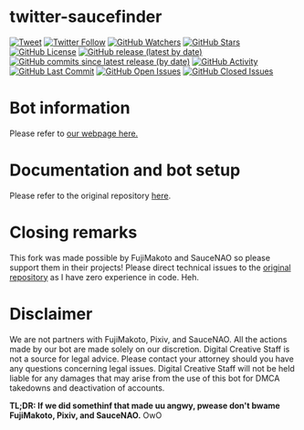 # twitter-saucefinder
[![Tweet](https://img.shields.io/twitter/url?style=social&amp;url=https%3A%2F%2Ftwitter.com%2Ffindsaucepls)](https://twitter.com/findsaucepls)
[![Twitter Follow](https://img.shields.io/twitter/follow/findsaucepls)](https://twitter.com/findsaucepls)
[![GitHub Watchers](https://img.shields.io/github/watchers/Satoshiii-DCS/twitter-saucefinder?style=social)](https://github.com/Satoshiii-DCS/twitter-saucefinder)
[![GitHub Stars](https://img.shields.io/github/stars/Satoshiii-DCS/twitter-saucefinder?style=social)](https://github.com/Satoshiii-DCS/twitter-saucefinder)
[![GitHub License](https://img.shields.io/github/license/Satoshiii-DCS/twitter-saucefinder)](https://github.com/Satoshiii-DCS/twitter-saucefinder/blob/master/LICENSE)
[![GitHub release (latest by date)](https://img.shields.io/github/v/release/Satoshiii-DCS/twitter-saucefinder)](https://github.com/Satoshiii-DCS/twitter-saucefinder/releases)
[![GitHub commits since latest release (by date)](https://img.shields.io/github/commits-since/Satoshiii-DCS/twitter-saucefinder/latest)](https://github.com/Satoshiii-DCS/twitter-saucefinder/releases)
[![GitHub Activity](https://img.shields.io/github/commit-activity/m/Satoshiii-DCS/twitter-saucefinder)](https://github.com/Satoshiii-DCS/twitter-saucefinder)
[![GitHub Last Commit](https://img.shields.io/github/last-commit/Satoshiii-DCS/twitter-saucefinder)](https://github.com/Satoshiii-DCS/twitter-saucefinder)
[![GitHub Open Issues](https://img.shields.io/github/issues-raw/Satoshiii-DCS/twitter-saucefinder)](https://github.com/Satoshiii-DCS/twitter-saucefinder-issues)
[![GitHub Closed Issues](https://img.shields.io/github/issues-closed-raw/Satoshiii-DCS/twitter-saucefinder)](https://github.com/Satoshiii-DCS/twitter-saucefinder/issues)

# Bot information
Please refer to [our webpage here.](https://digitalcreativestaff.wordpress.com/theftpreventproject)

# Documentation and bot setup
Please refer to the original repository [here](https://github.com/FujiMakoto/twitter-saucenao).

# Closing remarks
This fork was made possible by FujiMakoto and SauceNAO so please support them in their projects! Please direct technical issues to the [original repository](https://github.com/FujiMakoto/twitter-saucenao) as I have zero experience in code. Heh.

# Disclaimer
We are not partners with FujiMakoto, Pixiv, and SauceNAO. All the actions made by our bot are made solely on our discretion. Digital Creative Staff is not a source for legal advice. Please contact your attorney should you have any questions concerning legal issues. Digital Creative Staff will not be held liable for any damages that may arise from the use of this bot for DMCA takedowns and deactivation of accounts.

**TL;DR: If we did somethinf that made uu angwy, pwease don't bwame FujiMakoto, Pixiv, and SauceNAO.** OwO
